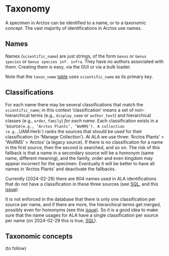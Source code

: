 # Taxonomy

A specimen in Arctos can be identified to a name, or to a taxonomic
concept. The vast majority of identifications in Arctos use names.

## Names

Names (`scientific_name`) are just strings, of the form `Genus` or
`Genus species` or `Genus species inf. infra`. They have no authors
associated with them.  Creating them is easy, via the GUI or via a
bulk loader.

Note that the `taxon_name` [table][1] uses `scientific_name` as its
primary key.

## Classifications

For each name there may be several classifications that match the
`scientific_name`; in this context ‘classification’ means a set of
non-hierarchical terms (e.g., `display_name` or `author_text`) and
hierarchical classes (e.g., `order`, `family`) _for each name_. Each
classification exists in a ‘source` (e.g., ‘Arctos Plants’,
‘WoRMS’). A collection (e.g., `UAM:Herb`) ranks the sources that
should be used for their classification (in ‘Manage Collection’). At
ALA we use three: ‘Arctos Plants’ > ‘WoRMS’ > ‘Arctos’ (a legacy
source). If there is no classification for a name in the first source,
then the second is searched, and so on. The risk of this fallback is
that a name in a secondary source will be a _homonym_ (same name,
different meaning), and the family, order and even kingdom may appear
incorrect for the specimen. Eventually it will be better to have all
names in ‘Arctos Plants’ and deactivate the fallbacks.

Currently (2024-02-29) there are 804 names used in ALA identifications
that do not have a classification in these three sources (see
[SQL][2], and this [issue][3]).

It is not enforced in the database that there is only one
classification per source per name, and if there are more, the
hierarchical terms get merged, possibly even for homonyms (see this
[issue][4]). So it is a good idea to make sure that the name usages
for ALA have a single classification per source per name (on
2024-02-29 this is true, [SQL][4]).

## Taxonomic concepts

(to follow)


[1]: https://arctos.database.museum/tblbrowse.cfm?tbl=taxon_name
[2]: https://github.com/ALA-herbarium/arctos-tools/blob/main/sql/sql/48.sql
[3]: https://github.com/ALA-herbarium/issues/issues/106
[4]: https://github.com/ALA-herbarium/arctos-tools/blob/main/sql/sql/49.sql

